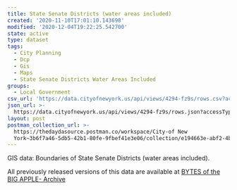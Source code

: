 ```yaml
---
title: State Senate Districts (water areas included)
created: '2020-11-10T17:01:10.143698'
modified: '2020-12-04T19:22:25.542700'
state: active
type: dataset
tags:
  - City Planning
  - Dcp
  - Gis
  - Maps
  - State Senate Districts Water Areas Included
groups:
  - Local Government
csv_url: 'https://data.cityofnewyork.us/api/views/4294-fz9s/rows.csv?accessType=DOWNLOAD'
json_url: >-
  https://data.cityofnewyork.us/api/views/4294-fz9s/rows.json?accessType=DOWNLOAD
layout: post
postman_collection_url: >-
  https://thedaydasource.postman.co/workspace/City-of New
  York~3b6f7a46-5db5-42b1-80fe-9fbef41e3e06/collection/e194663e-abf2-4bfa-a397-c09e73030f36
---
```

GIS data: Boundaries of State Senate Districts (water areas included).

All previously released versions of this data are available at <a href="https://www1.nyc.gov/site/planning/data-maps/open-data/bytes-archive.page?sorts[year]=0">BYTES of the BIG APPLE- Archive</a>
